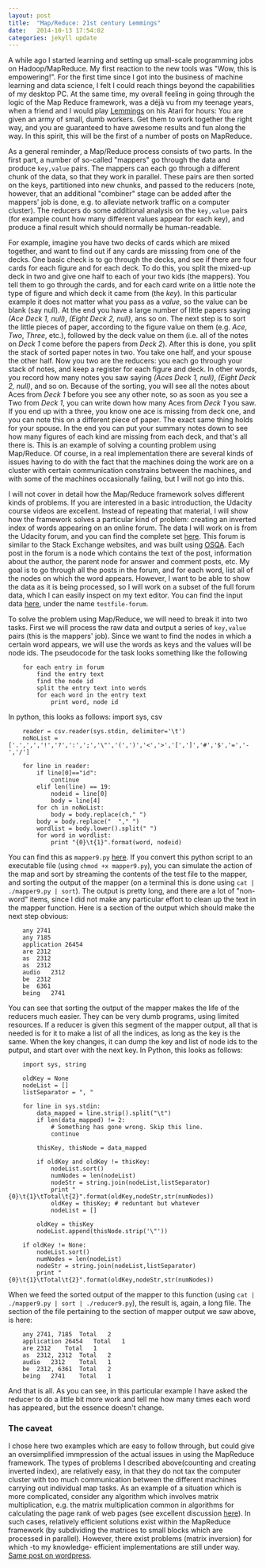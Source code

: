 ```yaml
---
layout: post
title:  "Map/Reduce: 21st century Lemmings"
date:   2014-10-13 17:54:02
categories: jekyll update
---
```

A while ago I started learning and setting up small-scale programming jobs on Hadoop/MapReduce. My first 
reaction to the new tools was "Wow, this is empowering!". For the first time since I got into the business of 
machine learning and data science, I felt I could reach things beyond the capabilities of my desktop PC. At 
the same time, my overall feeling in going through the logic of the Map Reduce framework, was a déjà vu from 
my teenage years, when a  friend and I would play [Lemmings](http://en.wikipedia.org/wiki/Lemmings_%28video_game%29) 
on his Atari for hours: You are given an army of small, dumb workers. Get them to work together the right way, 
and you are guaranteed to have awesome results and fun along the way. In this spirit, this will be the first of a number of posts on MapReduce.

As a general reminder, a Map/Reduce process consists of two parts. In the first part, a number of so-called "mappers" 
go through the data and produce `key,value` pairs. The mappers can each go through a different chunk of the data, so 
that they work in parallel. These pairs are then sorted on the keys, partitioned into new chunks, and passed to the 
reducers (note, however, that an additional "combiner" stage can be added after the mappers' job is done, e.g. to 
alleviate network traffic on a computer cluster). The reducers do some additional analysis on the `key,value` pairs 
(for example count how many different values appear for each key), and produce a final result which should normally 
be human-readable.

For example, imagine you have two decks of cards which are mixed together, and want to find out if any cards are 
misssing from one of the decks. One basic check is to go through the decks, and see if there are four cards for each 
figure and for each deck. To do this, you split the mixed-up deck in two and give one half to each of your two kids 
(the mappers). You tell them to go through the cards, and for each card write on a little note the type of figure 
and which deck it came from (the _key_). In this particular example it does not matter what you pass as a _value_, 
so the value can be blank (say null). At the end you have a large number of little papers saying _(Ace Deck 1, null)_, 
_(Eight Deck 2, null)_, ans so on. The next step is to sort the little pieces of paper, according to the figure value 
on them (e.g. _Ace_, _Two_, _Three_, etc.), followed by the deck value on them (i.e. all of the notes on _Deck 1_ come before 
the  papers from _Deck 2_). After this  is done, you split the stack of sorted paper notes in two. You take one half, 
and your spouse the other half. Now you two are the reducers: you each go through your stack of notes, and keep a 
register for each figure and deck. In other words, you record how many notes you saw saying _(Aces Deck 1, null)_, 
_(Eight Deck 2, null)_, and so on. Because of the sorting, you will see all the notes about Aces from _Deck 1_ before 
you see any other note, so as soon as you see a Two from _Deck 1_, you can write down how many Aces from _Deck 1_ you saw. 
If you end up with a three, you know one ace is missing from deck one, and you can note  this on a different piece of 
paper. The exact same thing holds for your spouse. In the end you can put your summary notes down to see how many 
figures of each kind are missing from each deck, and that's all there is. This is an example of solving a counting problem 
using Map/Reduce. Of course, in a real implementation there are several kinds of issues having to do with the fact that 
the machines doing the work are on a  cluster with certain communication constrains between the machines, and with some 
of the machines occasionally failing, but I will not go into this. 

I will not cover in detail how the Map/Reduce framework solves different kinds of problems. If you are  interested in a 
basic introduction, the Udacity course videos are excellent. Instead of repeating that material, I will show how the 
framework solves a particular kind of problem: creating an inverted index of words appearing on an online forum. The data 
I will work on is from the Udacity forum, and you can find the complete set [here](http://content.udacity-data.com/course/hadoop/forum_data.tar.gz). 
This forum is similar to the Stack Exchange websites, and was built using [OSQA](http://www.osqa.net/). Each post in 
the forum is a node which contains the text of the post, information about the author, the parent node for answer and 
comment posts, etc. My goal is to go through all the posts in the forum, and for each word, list all of the nodes on which 
the word appears. However, I want to be able to show the data as it is being processed, so I will work on a subset of the 
full forum data, which I can easily inspect on my text editor. You can find the input data [here](https://github.com/nikos-daniilidis/hadoop-mapreduce-o), 
under the name `testfile-forum`. 

To solve the problem using Map/Reduce, we will need to break it into two tasks. First we will process the raw data and output 
a series of `key,value` pairs (this is the mappers' job). Since we want to find the nodes in which a certain word appears, 
we will use the words as keys and the values will be node ids. The pseudocode for the task looks something like the following
 
        for each entry in forum
            find the entry text
            find the node id
            split the entry text into words
            for each word in the entry text
                print word, node id

In python, this looks as follows:
import sys, csv

		reader = csv.reader(sys.stdin, delimiter='\t')
		noNoList = ['.',',','!','?',':',';','\"','(',')','<','>','[',']','#','$','=','-','/']
		
		for line in reader:
			if line[0]=="id":
				continue
			elif len(line) == 19:
				nodeid = line[0]
				body = line[4]
			for ch in noNoList:
				body = body.replace(ch," ")
			body = body.replace("  "," ")
			wordlist = body.lower().split(" ")
			for word in wordlist:
				print "{0}\t{1}".format(word, nodeid)

You can find this as `mapper9.py` [here](https://github.com/nikos-daniilidis/hadoop-mapreduce-o). If you convert this python script 
to an executable file (using `chmod +x mapper9.py`), you can simulate the action of the map and sort by streaming the contents of 
the test file to the mapper, and sorting the output of the mapper (on a terminal this is done using `cat | ./mapper9.py | sort`). 
The output is pretty long, and there are a lot of "non-word" items, since  I did not make any particular effort to clean up the text 
in the mapper function. Here is a section of the output which should make the next step obvious:

		any	2741
		any	7185
		application	26454
		are	2312
		as	2312
		as	2312
		audio	2312
		be	2312
		be	6361
		being	2741

You can see that sorting the output of the mapper makes the life of the reducers much easier. They can be very dumb programs, using 
limited resources. If a reducer is given this segment of the mapper output, all that is needed is for it to make a list of all the 
indices, as long as the key is the same. When the key changes, it can dump the key and list of node ids to the putput, and start over 
with the next key. In Python, this looks as follows: 

		import sys, string

		oldKey = None
		nodeList = []
		listSeparator = ", "

		for line in sys.stdin:
			data_mapped = line.strip().split("\t")
			if len(data_mapped) != 2:
				# Something has gone wrong. Skip this line.
				continue

			thisKey, thisNode = data_mapped

			if oldKey and oldKey != thisKey:
				nodeList.sort()
				numNodes = len(nodeList)
				nodeStr = string.join(nodeList,listSeparator)
				print "{0}\t{1}\tTotal\t{2}".format(oldKey,nodeStr,str(numNodes))
				oldKey = thisKey; # reduntant but whatever
				nodeList = []        

			oldKey = thisKey
			nodeList.append(thisNode.strip('\"'))

		if oldKey != None:
			nodeList.sort()
			numNodes = len(nodeList)
			nodeStr = string.join(nodeList,listSeparator)
			print "{0}\t{1}\tTotal\t{2}".format(oldKey,nodeStr,str(numNodes))

When we feed the sorted output of the mapper to this function (using `cat | ./mapper9.py | sort | ./reducer9.py`), the result is, again, 
a long file. The section of the file pertaining to the section of mapper output we saw above, is here:

		any	2741, 7185	Total	2
		application	26454	Total	1
		are	2312	Total	1
		as	2312, 2312	Total	2
		audio	2312	Total	1
		be	2312, 6361	Total	2
		being	2741	Total	1

And that is all. As you can see, in this particular example I have asked the reducer to do a little bit more work and tell me how many 
times each word has appeared, but the essence doesn't change. 

### The caveat

I chose here two examples which are easy to follow through, but could give an oversimplified immpression of the actual issues in using the MapReduce framework. The types of problems I described above(counting and creating inverted index), are relatively easy, in that they do not tax the computer cluster with too much communication between the different machines carrying out individual map tasks. As an example of a situation which is more complicated, consider any algorithm which involves matrix multiplication, e.g. the matrix multiplication common in algorithms for calculating the page rank of web pages (see excellent discussion [here](http://www.mmds.org/)). In such cases, relatively efficient solutions exist within the MapReduce framework (by subdividing the matrices to small blocks which are processed in parallel). However, there  exist problems (matrix inversion) for which -to my knowledge- efficient implementations are still under way.  [Same post on wordpress](http://oligotropos.wordpress.com/2014/10/13/mapreduce-lemmings-in-the-21st-century/).


